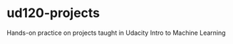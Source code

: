 ud120-projects
==============

Hands-on practice on projects taught in Udacity Intro to Machine Learning
